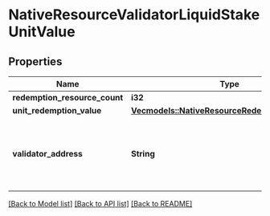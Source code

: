 # NativeResourceValidatorLiquidStakeUnitValue

## Properties

Name | Type | Description | Notes
------------ | ------------- | ------------- | -------------
**redemption_resource_count** | **i32** |  | 
**unit_redemption_value** | [**Vec<models::NativeResourceRedemptionValueItem>**](NativeResourceRedemptionValueItem.md) |  | 
**validator_address** | **String** | Bech32m-encoded human readable version of the address. | 

[[Back to Model list]](../README.md#documentation-for-models) [[Back to API list]](../README.md#documentation-for-api-endpoints) [[Back to README]](../README.md)


